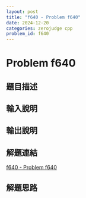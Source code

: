 ```yaml
---
layout: post
title: "f640 - Problem f640"
date: 2024-12-20
categories: zerojudge cpp
problem_id: f640
---
```


# Problem f640

## 題目描述



## 輸入說明



## 輸出說明



## 解題連結

[f640 - Problem f640](https://zerojudge.tw/ShowProblem?problemid=f640)

## 解題思路

